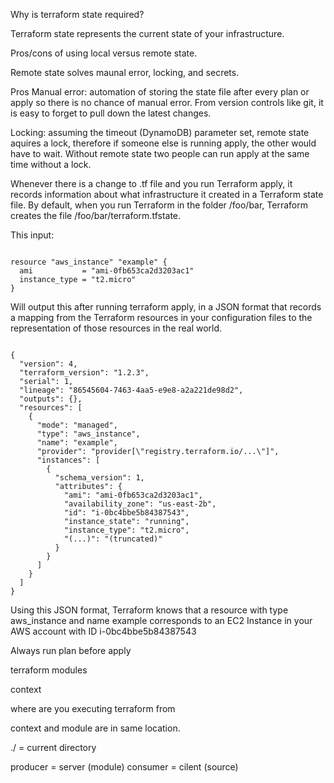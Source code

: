 Why is terraform state required?

Terraform state represents the current state of your infrastructure. 

Pros/cons of using local versus remote state.

Remote state solves maunal error, locking, and 
secrets.

Pros
Manual error: automation of storing the state file after every plan or apply so there is no chance of manual error. From version controls like git, it is easy to forget to pull down the latest changes.

Locking: assuming the timeout (DynamoDB) parameter set, remote state aquires a lock, therefore if someone else is running apply, the other would have to wait. Without remote state two people can run apply at the same time without a lock.




Whenever there is a change to .tf file and you run Terraform apply, it records information about what infrastructure it created in a Terraform state file. By default, when you run Terraform in the folder /foo/bar, Terraform creates the file 
/foo/bar/terraform.tfstate.

This input:

```

resource "aws_instance" "example" {
  ami           = "ami-0fb653ca2d3203ac1"
  instance_type = "t2.micro"
}

```

Will output this after running terraform apply, in a JSON format that records a mapping from the Terraform resources in your configuration files to the representation of those resources in the real world. 

```

{
  "version": 4,
  "terraform_version": "1.2.3",
  "serial": 1,
  "lineage": "86545604-7463-4aa5-e9e8-a2a221de98d2",
  "outputs": {},
  "resources": [
    {
      "mode": "managed",
      "type": "aws_instance",
      "name": "example",
      "provider": "provider[\"registry.terraform.io/...\"]",
      "instances": [
        {
          "schema_version": 1,
          "attributes": {
            "ami": "ami-0fb653ca2d3203ac1",
            "availability_zone": "us-east-2b",
            "id": "i-0bc4bbe5b84387543",
            "instance_state": "running",
            "instance_type": "t2.micro",
            "(...)": "(truncated)"
          }
        }
      ]
    }
  ]
}

```

Using this JSON format, Terraform knows that a resource with type aws_instance and name example corresponds to an EC2 Instance in your AWS account with ID i-0bc4bbe5b84387543



Always run plan before apply


terraform modules

context 

where are you executing terraform from

context and module are in same location. 

./ = current directory

producer = server (module)
consumer = cilent (source)